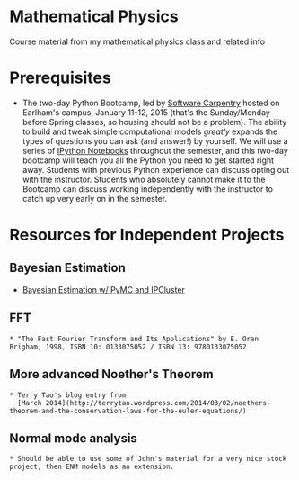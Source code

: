 Mathematical Physics
===================

Course material from my mathematical physics class and related info

# Prerequisites

* The two-day Python Bootcamp, led by
  [Software Carpentry](http://software-carpentry.org/) hosted on
  Earlham's campus, January 11-12, 2015 (that's the Sunday/Monday
  before Spring classes, so housing should not be a problem). The
  ability to build and tweak simple computational models *greatly*
  expands the types of questions you can ask (and answer!) by
  yourself. We will use a series of
  [IPython Notebooks](https://github.com/ipython/ipython/wiki/A-gallery-of-interesting-IPython-Notebooks)
  throughout the semester, and this two-day bootcamp will teach you
  all the Python you need to get started right away. Students with
  previous Python experience can discuss opting out with the
  instructor. Students who absolutely cannot make it to the Bootcamp
  can discuss working independently with the instructor to catch up
  very early on in the semester.



# Resources for Independent Projects #

## Bayesian Estimation ##

   * [Bayesian Estimation w/ PyMC and IPCluster](https://www.wakari.io/sharing/bundle/wakari_demo/ipcluster_mcmc?has_login=False)

## FFT ##

    * "The Fast Fourier Transform and Its Applications" by E. Oran Brigham, 1998, ISBN 10: 0133075052 / ISBN 13: 9780133075052

## More advanced Noether's Theorem ##

    * Terry Tao's blog entry from
      [March 2014](http://terrytao.wordpress.com/2014/03/02/noethers-theorem-and-the-conservation-laws-for-the-euler-equations/)

## Normal mode analysis ##

    * Should be able to use some of John's material for a very nice stock project, then ENM models as an extension.
